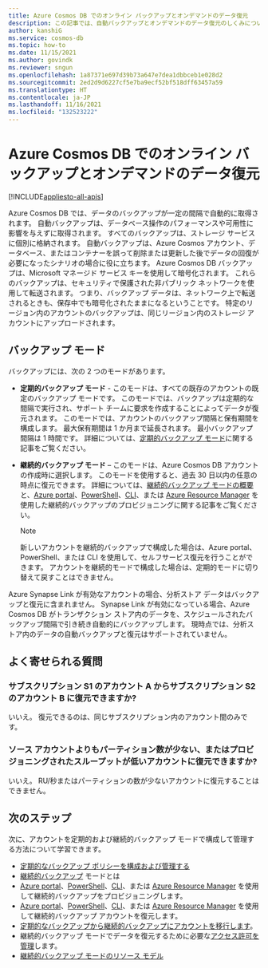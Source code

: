 ```yaml
---
title: Azure Cosmos DB でのオンライン バックアップとオンデマンドのデータ復元
description: この記事では、自動バックアップとオンデマンドのデータ復元のしくみについて説明します。 また、継続的および定期的な各バックアップ モードの違いについても説明します。
author: kanshiG
ms.service: cosmos-db
ms.topic: how-to
ms.date: 11/15/2021
ms.author: govindk
ms.reviewer: sngun
ms.openlocfilehash: 1a87371e697d39b73a647e7dea1dbbceb1e028d2
ms.sourcegitcommit: 2ed2d9d6227cf5e7ba9ecf52bf518dff63457a59
ms.translationtype: HT
ms.contentlocale: ja-JP
ms.lasthandoff: 11/16/2021
ms.locfileid: "132523222"
---
```

# <a name="online-backup-and-on-demand-data-restore-in-azure-cosmos-db"></a>Azure Cosmos DB でのオンライン バックアップとオンデマンドのデータ復元
[!INCLUDE[appliesto-all-apis](includes/appliesto-all-apis.md)]

Azure Cosmos DB では、データのバックアップが一定の間隔で自動的に取得されます。 自動バックアップは、データベース操作のパフォーマンスや可用性に影響を与えずに取得されます。 すべてのバックアップは、ストレージ サービスに個別に格納されます。 自動バックアップは、Azure Cosmos アカウント、データベース、またはコンテナーを誤って削除または更新した後でデータの回復が必要になったシナリオの場合に役に立ちます。 Azure Cosmos DB バックアップは、Microsoft マネージド サービス キーを使用して暗号化されます。 これらのバックアップは、セキュリティで保護された非パブリック ネットワークを使用して転送されます。 つまり、バックアップ データは、ネットワーク上で転送されるときも、保存中でも暗号化されたままになるということです。 特定のリージョン内のアカウントのバックアップは、同じリージョン内のストレージ アカウントにアップロードされます。

## <a name="backup-modes"></a>バックアップ モード

バックアップには、次の 2 つのモードがあります。

* **定期的バックアップ モード** - このモードは、すべての既存のアカウントの既定のバックアップ モードです。 このモードでは、バックアップは定期的な間隔で実行され、サポート チームに要求を作成することによってデータが復元されます。 このモードでは、アカウントのバックアップ間隔と保有期間を構成します。 最大保有期間は 1 か月まで延長されます。 最小バックアップ間隔は 1 時間です。  詳細については、[定期的バックアップ モード](configure-periodic-backup-restore.md)に関する記事をご覧ください。

* **継続的バックアップ モード** – このモードは、Azure Cosmos DB アカウントの作成時に選択します。 このモードを使用すると、過去 30 日以内の任意の時点に復元できます。 詳細については、[継続的バックアップ モードの概要](continuous-backup-restore-introduction.md)と、[Azure portal](provision-account-continuous-backup.md#provision-portal)、[PowerShell](provision-account-continuous-backup.md#provision-powershell)、[CLI](provision-account-continuous-backup.md#provision-cli)、または [Azure Resource Manager](provision-account-continuous-backup.md#provision-arm-template) を使用した継続的バックアップのプロビジョニングに関する記事をご覧ください。

  > [!NOTE]
  > 新しいアカウントを継続的バックアップで構成した場合は、Azure portal、PowerShell、または CLI を使用して、セルフサービス復元を行うことができます。 アカウントを継続的モードで構成した場合は、定期的モードに切り替えて戻すことはできません。

Azure Synapse Link が有効なアカウントの場合、分析ストア データはバックアップと復元に含まれません。 Synapse Link が有効になっている場合、Azure Cosmos DB がトランザクション ストア内のデータを、スケジュールされたバックアップ間隔で引き続き自動的にバックアップします。 現時点では、分析ストア内のデータの自動バックアップと復元はサポートされていません。

## <a name="frequently-asked-questions"></a>よく寄せられる質問

### <a name="can-i-restore-from-an-account-a-in-subscription-s1-to-account-b-in-a-subscription-s2"></a>サブスクリプション S1 のアカウント A からサブスクリプション S2 のアカウント B に復元できますか?

いいえ。 復元できるのは、同じサブスクリプション内のアカウント間のみです。

### <a name="can-i-restore-into-an-account-that-has-fewer-partitions-or-low-provisioned-throughput-than-the-source-account"></a>ソース アカウントよりもパーティション数が少ない、またはプロビジョニングされたスループットが低いアカウントに復元できますか?

いいえ。 RU/秒またはパーティションの数が少ないアカウントに復元することはできません。

## <a name="next-steps"></a>次のステップ

次に、アカウントを定期的および継続的バックアップ モードで構成して管理する方法について学習できます。

* [定期的なバックアップ ポリシーを構成および管理する](configure-periodic-backup-restore.md)
* [継続的バックアップ](continuous-backup-restore-introduction.md) モードとは
* [Azure portal](provision-account-continuous-backup.md#provision-portal)、[PowerShell](provision-account-continuous-backup.md#provision-powershell)、[CLI](provision-account-continuous-backup.md#provision-cli)、または [Azure Resource Manager](provision-account-continuous-backup.md#provision-arm-template) を使用して継続的バックアップをプロビジョニングします。
* [Azure portal](restore-account-continuous-backup.md#restore-account-portal)、[PowerShell](restore-account-continuous-backup.md#restore-account-powershell)、[CLI](restore-account-continuous-backup.md#restore-account-cli)、または [Azure Resource Manager](restore-account-continuous-backup.md#restore-arm-template) を使用して継続的バックアップ アカウントを復元します。
* [定期的なバックアップから継続的バックアップにアカウントを移行します](migrate-continuous-backup.md)。
* 継続的バックアップ モードでデータを復元するために必要な[アクセス許可を管理](continuous-backup-restore-permissions.md)します。
* [継続的バックアップ モードのリソース モデル](continuous-backup-restore-resource-model.md)
